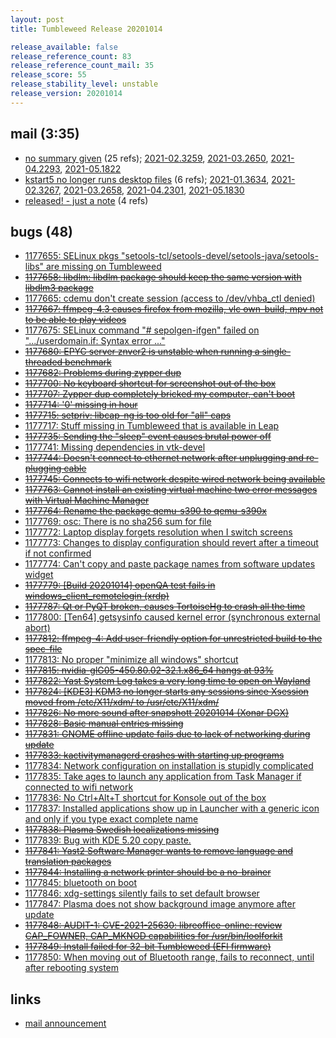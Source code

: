 ```yaml
---
layout: post
title: Tumbleweed Release 20201014

release_available: false
release_reference_count: 83
release_reference_count_mail: 35
release_score: 55
release_stability_level: unstable
release_version: 20201014
---
```


## mail (3:35)

- [no summary given](https://github.com/boombatower/tumbleweed-review/issues/10) (25 refs); [2021-02.3259](https://github.com/boombatower/tumbleweed-review/issues/10), [2021-03.2650](https://github.com/boombatower/tumbleweed-review/issues/10), [2021-04.2293](https://github.com/boombatower/tumbleweed-review/issues/10), [2021-05.1822](https://github.com/boombatower/tumbleweed-review/issues/10)
- [kstart5 no longer runs desktop files](https://lists.opensuse.org/opensuse-factory/2020-10/msg00135.html) (6 refs); [2021-01.3634](https://github.com/boombatower/tumbleweed-review/issues/10), [2021-02.3267](https://github.com/boombatower/tumbleweed-review/issues/10), [2021-03.2658](https://github.com/boombatower/tumbleweed-review/issues/10), [2021-04.2301](https://github.com/boombatower/tumbleweed-review/issues/10), [2021-05.1830](https://github.com/boombatower/tumbleweed-review/issues/10)
- [released! - just a note](https://lists.opensuse.org/opensuse-factory/2020-10/msg00155.html) (4 refs)

## bugs (48)

<!--more-->

- [1177655: SELinux pkgs "setools-tcl/setools-devel/setools-java/setools-libs" are missing on Tumbleweed](https://bugzilla.opensuse.org/show_bug.cgi?id=1177655)
- ~~[1177658: libdlm: libdlm package should keep the same version with libdlm3 package](https://bugzilla.opensuse.org/show_bug.cgi?id=1177658)~~
- [1177665: cdemu don't create session (access to /dev/vhba_ctl denied)](https://bugzilla.opensuse.org/show_bug.cgi?id=1177665)
- ~~[1177667: ffmpeg-4.3 causes firefox from mozilla, vlc own-build, mpv not to be able to play videos](https://bugzilla.opensuse.org/show_bug.cgi?id=1177667)~~
- [1177675: SELinux command "# sepolgen-ifgen" failed on ".../userdomain.if: Syntax error ..."](https://bugzilla.opensuse.org/show_bug.cgi?id=1177675)
- ~~[1177680: EPYC server znver2 is unstable when running a single-threaded benchmark](https://bugzilla.opensuse.org/show_bug.cgi?id=1177680)~~
- ~~[1177682: Problems during zypper dup](https://bugzilla.opensuse.org/show_bug.cgi?id=1177682)~~
- ~~[1177700: No keyboard shortcut for screenshot out of the box](https://bugzilla.opensuse.org/show_bug.cgi?id=1177700)~~
- ~~[1177707: Zypper dup completely bricked my computer, can't boot](https://bugzilla.opensuse.org/show_bug.cgi?id=1177707)~~
- ~~[1177714: '0' missing in hour](https://bugzilla.opensuse.org/show_bug.cgi?id=1177714)~~
- ~~[1177715: setpriv: libcap-ng is too old for "all" caps](https://bugzilla.opensuse.org/show_bug.cgi?id=1177715)~~
- [1177717: Stuff missing in Tumbleweed that is available in Leap](https://bugzilla.opensuse.org/show_bug.cgi?id=1177717)
- ~~[1177735: Sending the "sleep" event causes brutal power off](https://bugzilla.opensuse.org/show_bug.cgi?id=1177735)~~
- [1177741: Missing dependencies in vtk-devel](https://bugzilla.opensuse.org/show_bug.cgi?id=1177741)
- ~~[1177744: Doesn't connect to ethernet network after unplugging and re-plugging cable](https://bugzilla.opensuse.org/show_bug.cgi?id=1177744)~~
- ~~[1177745: Connects to wifi network despite wired network being available](https://bugzilla.opensuse.org/show_bug.cgi?id=1177745)~~
- ~~[1177763: Cannot install an existing virtual machine two error messages with Virtual Machine Manager](https://bugzilla.opensuse.org/show_bug.cgi?id=1177763)~~
- ~~[1177764: Rename the package qemu-s390 to qemu-s390x](https://bugzilla.opensuse.org/show_bug.cgi?id=1177764)~~
- [1177769: osc: There is no sha256 sum for file](https://bugzilla.opensuse.org/show_bug.cgi?id=1177769)
- [1177772: Laptop display forgets resolution when I switch screens](https://bugzilla.opensuse.org/show_bug.cgi?id=1177772)
- [1177773: Changes to display configuration should revert after a timeout if not confirmed](https://bugzilla.opensuse.org/show_bug.cgi?id=1177773)
- [1177774: Can't copy and paste package names from software updates widget](https://bugzilla.opensuse.org/show_bug.cgi?id=1177774)
- ~~[1177779: \[Build 20201014\] openQA test fails in windows_client_remotelogin (xrdp)](https://bugzilla.opensuse.org/show_bug.cgi?id=1177779)~~
- ~~[1177787: Qt or PyQT broken, causes TortoiseHg to crash all the time](https://bugzilla.opensuse.org/show_bug.cgi?id=1177787)~~
- [1177800: \[Ten64\] getsysinfo caused kernel error (synchronous external abort)](https://bugzilla.opensuse.org/show_bug.cgi?id=1177800)
- ~~[1177812: ffmpeg-4: Add user-friendly option for unrestricted build to the spec-file](https://bugzilla.opensuse.org/show_bug.cgi?id=1177812)~~
- [1177813: No proper "minimize all windows" shortcut](https://bugzilla.opensuse.org/show_bug.cgi?id=1177813)
- ~~[1177815: nvidia-glG05-450.80.02-32.1.x86_64 hangs at 93%](https://bugzilla.opensuse.org/show_bug.cgi?id=1177815)~~
- ~~[1177822: Yast  System Log takes a very long time to open on Wayland](https://bugzilla.opensuse.org/show_bug.cgi?id=1177822)~~
- ~~[1177824: \[KDE3\] KDM3 no longer starts any sessions since Xsession moved from /etc/X11/xdm/ to /usr/etc/X11/xdm/](https://bugzilla.opensuse.org/show_bug.cgi?id=1177824)~~
- ~~[1177826: No more sound after snapshott 20201014  (Xonar DGX)](https://bugzilla.opensuse.org/show_bug.cgi?id=1177826)~~
- ~~[1177828: Basic manual entries missing](https://bugzilla.opensuse.org/show_bug.cgi?id=1177828)~~
- ~~[1177831: GNOME offline update fails due to lack of networking during update](https://bugzilla.opensuse.org/show_bug.cgi?id=1177831)~~
- ~~[1177833: kactivitymanagerd crashes with starting up programs](https://bugzilla.opensuse.org/show_bug.cgi?id=1177833)~~
- [1177834: Network configuration on installation is stupidly complicated](https://bugzilla.opensuse.org/show_bug.cgi?id=1177834)
- [1177835: Take ages to launch any application from Task Manager if connected to wifi network](https://bugzilla.opensuse.org/show_bug.cgi?id=1177835)
- [1177836: No Ctrl+Alt+T shortcut for Konsole out of the box](https://bugzilla.opensuse.org/show_bug.cgi?id=1177836)
- [1177837: Installed applications show up in Launcher with a generic icon and only if you type exact complete name](https://bugzilla.opensuse.org/show_bug.cgi?id=1177837)
- ~~[1177838: Plasma Swedish localizations missing](https://bugzilla.opensuse.org/show_bug.cgi?id=1177838)~~
- [1177839: Bug with KDE 5.20 copy paste.](https://bugzilla.opensuse.org/show_bug.cgi?id=1177839)
- ~~[1177841: Yast2 Software Manager wants to remove language and translation packages](https://bugzilla.opensuse.org/show_bug.cgi?id=1177841)~~
- ~~[1177844: Installing a network printer should be a no-brainer](https://bugzilla.opensuse.org/show_bug.cgi?id=1177844)~~
- [1177845: bluetooth on boot](https://bugzilla.opensuse.org/show_bug.cgi?id=1177845)
- [1177846: xdg-settings silently fails to set default browser](https://bugzilla.opensuse.org/show_bug.cgi?id=1177846)
- [1177847: Plasma does not show background image anymore after update](https://bugzilla.opensuse.org/show_bug.cgi?id=1177847)
- ~~[1177848: AUDIT-1: CVE-2021-25630: libreoffice-online: review CAP_FOWNER, CAP_MKNOD capabilities for /usr/bin/loolforkit](https://bugzilla.opensuse.org/show_bug.cgi?id=1177848)~~
- ~~[1177849: Install failed for 32-bit Tumbleweed (EFI firmware)](https://bugzilla.opensuse.org/show_bug.cgi?id=1177849)~~
- [1177850: When moving out of Bluetooth range, fails to reconnect, until after rebooting system](https://bugzilla.opensuse.org/show_bug.cgi?id=1177850)



## links

- [mail announcement](https://github.com/boombatower/tumbleweed-review/issues/10)
